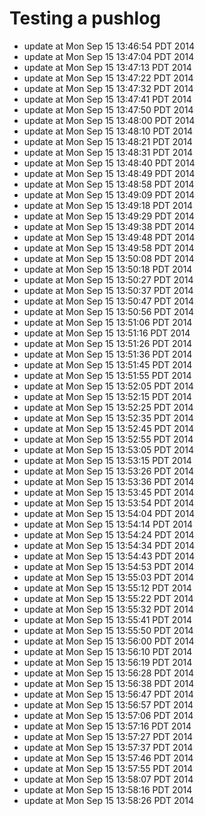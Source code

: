 # Testing a pushlog

* update at Mon Sep 15 13:46:54 PDT 2014
* update at Mon Sep 15 13:47:04 PDT 2014
* update at Mon Sep 15 13:47:13 PDT 2014
* update at Mon Sep 15 13:47:22 PDT 2014
* update at Mon Sep 15 13:47:32 PDT 2014
* update at Mon Sep 15 13:47:41 PDT 2014
* update at Mon Sep 15 13:47:50 PDT 2014
* update at Mon Sep 15 13:48:00 PDT 2014
* update at Mon Sep 15 13:48:10 PDT 2014
* update at Mon Sep 15 13:48:21 PDT 2014
* update at Mon Sep 15 13:48:31 PDT 2014
* update at Mon Sep 15 13:48:40 PDT 2014
* update at Mon Sep 15 13:48:49 PDT 2014
* update at Mon Sep 15 13:48:58 PDT 2014
* update at Mon Sep 15 13:49:09 PDT 2014
* update at Mon Sep 15 13:49:18 PDT 2014
* update at Mon Sep 15 13:49:29 PDT 2014
* update at Mon Sep 15 13:49:38 PDT 2014
* update at Mon Sep 15 13:49:48 PDT 2014
* update at Mon Sep 15 13:49:58 PDT 2014
* update at Mon Sep 15 13:50:08 PDT 2014
* update at Mon Sep 15 13:50:18 PDT 2014
* update at Mon Sep 15 13:50:27 PDT 2014
* update at Mon Sep 15 13:50:37 PDT 2014
* update at Mon Sep 15 13:50:47 PDT 2014
* update at Mon Sep 15 13:50:56 PDT 2014
* update at Mon Sep 15 13:51:06 PDT 2014
* update at Mon Sep 15 13:51:16 PDT 2014
* update at Mon Sep 15 13:51:26 PDT 2014
* update at Mon Sep 15 13:51:36 PDT 2014
* update at Mon Sep 15 13:51:45 PDT 2014
* update at Mon Sep 15 13:51:55 PDT 2014
* update at Mon Sep 15 13:52:05 PDT 2014
* update at Mon Sep 15 13:52:15 PDT 2014
* update at Mon Sep 15 13:52:25 PDT 2014
* update at Mon Sep 15 13:52:35 PDT 2014
* update at Mon Sep 15 13:52:45 PDT 2014
* update at Mon Sep 15 13:52:55 PDT 2014
* update at Mon Sep 15 13:53:05 PDT 2014
* update at Mon Sep 15 13:53:15 PDT 2014
* update at Mon Sep 15 13:53:26 PDT 2014
* update at Mon Sep 15 13:53:36 PDT 2014
* update at Mon Sep 15 13:53:45 PDT 2014
* update at Mon Sep 15 13:53:54 PDT 2014
* update at Mon Sep 15 13:54:04 PDT 2014
* update at Mon Sep 15 13:54:14 PDT 2014
* update at Mon Sep 15 13:54:24 PDT 2014
* update at Mon Sep 15 13:54:34 PDT 2014
* update at Mon Sep 15 13:54:43 PDT 2014
* update at Mon Sep 15 13:54:53 PDT 2014
* update at Mon Sep 15 13:55:03 PDT 2014
* update at Mon Sep 15 13:55:12 PDT 2014
* update at Mon Sep 15 13:55:22 PDT 2014
* update at Mon Sep 15 13:55:32 PDT 2014
* update at Mon Sep 15 13:55:41 PDT 2014
* update at Mon Sep 15 13:55:50 PDT 2014
* update at Mon Sep 15 13:56:00 PDT 2014
* update at Mon Sep 15 13:56:10 PDT 2014
* update at Mon Sep 15 13:56:19 PDT 2014
* update at Mon Sep 15 13:56:28 PDT 2014
* update at Mon Sep 15 13:56:38 PDT 2014
* update at Mon Sep 15 13:56:47 PDT 2014
* update at Mon Sep 15 13:56:57 PDT 2014
* update at Mon Sep 15 13:57:06 PDT 2014
* update at Mon Sep 15 13:57:16 PDT 2014
* update at Mon Sep 15 13:57:27 PDT 2014
* update at Mon Sep 15 13:57:37 PDT 2014
* update at Mon Sep 15 13:57:46 PDT 2014
* update at Mon Sep 15 13:57:55 PDT 2014
* update at Mon Sep 15 13:58:07 PDT 2014
* update at Mon Sep 15 13:58:16 PDT 2014
* update at Mon Sep 15 13:58:26 PDT 2014
